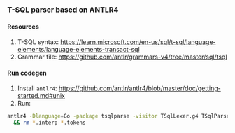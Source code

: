 ### T-SQL parser based on ANTLR4

#### Resources

1. T-SQL syntax: https://learn.microsoft.com/en-us/sql/t-sql/language-elements/language-elements-transact-sql
2. Grammar file: https://github.com/antlr/grammars-v4/tree/master/sql/tsql

#### Run codegen

1. Install `antlr4`: https://github.com/antlr/antlr4/blob/master/doc/getting-started.md#unix
2. Run:
```bash
antlr4 -Dlanguage=Go -package tsqlparse -visitor TSqlLexer.g4 TSqlParser.g4 \
  && rm *.interp *.tokens
```